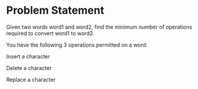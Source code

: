# Problem Statement

Given two words word1 and word2, find the minimum number of operations required to convert word1 to word2.


You have the following 3 operations permitted on a word:


Insert a character

Delete a character

Replace a character
